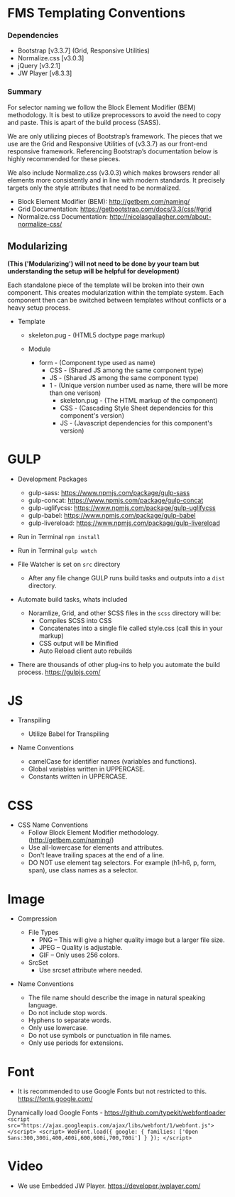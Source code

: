 # FMS Templating Conventions


### Dependencies
* Bootstrap [v3.3.7] (Grid, Responsive Utilities)
* Normalize.css [v3.0.3]
* jQuery [v3.2.1]
* JW Player [v8.3.3]


### Summary
For selector naming we follow the Block Element Modifier (BEM) methodology.
It is best to utilize preprocessors to avoid the need to copy and paste. This is apart of the build process (SASS).

We are only utilizing pieces of Bootstrap’s framework. The pieces that we use are the Grid and Responsive Utilities of (v3.3.7) as our front-end responsive framework. Referencing Bootstrap’s documentation below is highly recommended for these pieces.

We also include Normalize.css (v3.0.3) which makes browsers render all elements more consistently and in line with modern standards. It precisely targets only the style attributes that need to be normalized.

- Block Element Modifier (BEM): http://getbem.com/naming/
- Grid Documentation: https://getbootstrap.com/docs/3.3/css/#grid
- Normalize.css Documentation: http://nicolasgallagher.com/about-normalize-css/

## Modularizing
**(This ('Modularizing') will not need to be done by your team but understanding the setup will be helpful for development)**

Each standalone piece of the template will be broken into their own component. This creates modularization within the template system.  Each component then can be switched between templates without conflicts or a heavy setup process.

* Template
    * skeleton.pug - (HTML5 doctype page markup)

    * Module
        * form - (Component type used as name)
	        * CSS - (Shared JS among the same component type)
	        * JS - (Shared JS among the same component type)
	        * 1 - (Unique version number used as name, there will be more than one verison)
		        * skeleton.pug - (The HTML markup of the component)
		        * CSS - (Cascading Style Sheet dependencies for this component's version)
		        * JS - (Javascript dependencies for this component's version)

# GULP

* Development Packages
    * gulp-sass: https://www.npmjs.com/package/gulp-sass
    * gulp-concat: https://www.npmjs.com/package/gulp-concat
    * gulp-uglifycss: https://www.npmjs.com/package/gulp-uglifycss
    * gulp-babel: https://www.npmjs.com/package/gulp-babel
    * gulp-livereload: https://www.npmjs.com/package/gulp-livereload


* Run in Terminal `npm install`
* Run in Terminal `gulp watch`

* File Watcher is set on `src` directory
    * After any file change GULP runs build tasks and outputs into a `dist` directory.
* Automate build tasks, whats included
    * Noramlize, Grid, and other SCSS files in the `scss` directory will be:
        * Compiles SCSS into CSS
        * Concatenates into a single file called style.css (call this in your markup)
        * CSS output will be Minified
        * Auto Reload client auto rebuilds

* There are thousands of other plug-ins to help you automate the build process. https://gulpjs.com/

# JS

* Transpiling
   * Utilize Babel for Transpiling

* Name Conventions
    * camelCase for identifier names (variables and functions).
    * Global variables written in UPPERCASE.
    * Constants written in UPPERCASE.

# CSS
* CSS Name Conventions
    * Follow Block Element Modifier methodology. (http://getbem.com/naming/)
    * Use all-lowercase for elements and attributes.
    * Don't leave trailing spaces at the end of a line.
    * DO NOT use element tag selectors. For example (h1-h6, p, form, span), use class names as a selector.


# Image
* Compression
    * File Types
        * PNG  – This will give a higher quality image but a larger file size.
        * JPEG – Quality is adjustable.
        * GIF  – Only uses 256 colors.
    * SrcSet
        * Use srcset attribute where needed.


* Name Conventions
    * The file name should describe the image in natural speaking language.
    * Do not include stop words.
    * Hyphens to separate words.
    * Only use lowercase.
    * Do not use symbols or punctuation in file names.
    * Only use periods for extensions.


# Font
* It is recommended to use Google Fonts but not restricted to this. https://fonts.google.com/

Dynamically load Google Fonts - https://github.com/typekit/webfontloader
    ```
    <script src="https://ajax.googleapis.com/ajax/libs/webfont/1/webfont.js"></script>
	<script>
        WebFont.load({
            google: {
                families: ['Open Sans:300,300i,400,400i,600,600i,700,700i']
            }
        });
	</script>
	```


# Video
* We use Embedded JW Player. https://developer.jwplayer.com/
